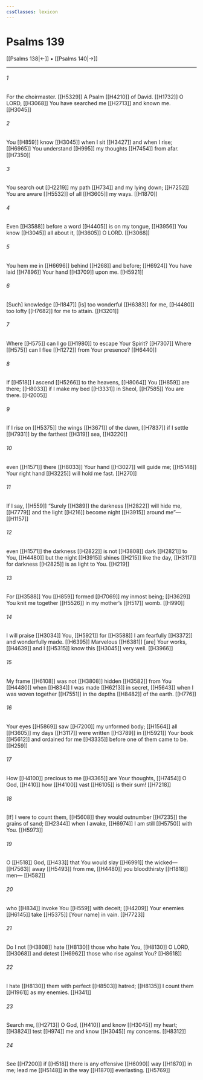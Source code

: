 ```yaml
---
cssClasses: lexicon
---
```


# Psalms 139

[[Psalms 138|←]] • [[Psalms 140|→]]

---

###### 1
For the choirmaster. [[H5329]] A Psalm [[H4210]] of David. [[H1732]] O LORD, [[H3068]] You have searched me [[H2713]] and known me. [[H3045]]

###### 2
You [[H859]] know [[H3045]] when I sit [[H3427]] and when I rise; [[H6965]] You understand [[H995]] my thoughts [[H7454]] from afar. [[H7350]]

###### 3
You search out [[H2219]] my path [[H734]] and my lying down; [[H7252]] You are aware [[H5532]] of all [[H3605]] my ways. [[H1870]]

###### 4
Even [[H3588]] before a word [[H4405]] is on my tongue, [[H3956]] You know [[H3045]] all about it, [[H3605]] O LORD. [[H3068]]

###### 5
You hem me in [[H6696]] behind [[H268]] and before; [[H6924]] You have laid [[H7896]] Your hand [[H3709]] upon me. [[H5921]]

###### 6
[Such] knowledge [[H1847]] [is] too wonderful [[H6383]] for me, [[H4480]] too lofty [[H7682]] for me to attain. [[H3201]]

###### 7
Where [[H575]] can I go [[H1980]] to escape Your Spirit? [[H7307]] Where [[H575]] can I flee [[H1272]] from Your presence? [[H6440]]

###### 8
If [[H518]] I ascend [[H5266]] to the heavens, [[H8064]] You [[H859]] are there; [[H8033]] if I make my bed [[H3331]] in Sheol, [[H7585]] You are there. [[H2005]]

###### 9
If I rise on [[H5375]] the wings [[H3671]] of the dawn, [[H7837]] if I settle [[H7931]] by the farthest [[H319]] sea, [[H3220]]

###### 10
even [[H1571]] there [[H8033]] Your hand [[H3027]] will guide me; [[H5148]] Your right hand [[H3225]] will hold me fast. [[H270]]

###### 11
If I say, [[H559]] “Surely [[H389]] the darkness [[H2822]] will hide me, [[H7779]] and the light [[H216]] become night [[H3915]] around me”— [[H1157]]

###### 12
even [[H1571]] the darkness [[H2822]] is not [[H3808]] dark [[H2821]] to You, [[H4480]] but the night [[H3915]] shines [[H215]] like the day, [[H3117]] for darkness [[H2825]] is as light to You. [[H219]]

###### 13
For [[H3588]] You [[H859]] formed [[H7069]] my inmost being; [[H3629]] You knit me together [[H5526]] in my mother’s [[H517]] womb. [[H990]]

###### 14
I will praise [[H3034]] You, [[H5921]] for [[H3588]] I am fearfully [[H3372]] and wonderfully made. [[H6395]] Marvelous [[H6381]] [are] Your works, [[H4639]] and I [[H5315]] know this [[H3045]] very well. [[H3966]]

###### 15
My frame [[H6108]] was not [[H3808]] hidden [[H3582]] from You [[H4480]] when [[H834]] I was made [[H6213]] in secret, [[H5643]] when I was woven together [[H7551]] in the depths [[H8482]] of the earth. [[H776]]

###### 16
Your eyes [[H5869]] saw [[H7200]] my unformed body; [[H1564]] all [[H3605]] my days [[H3117]] were written [[H3789]] in [[H5921]] Your book [[H5612]] and ordained for me [[H3335]] before one of them came to be. [[H259]]

###### 17
How [[H4100]] precious to me [[H3365]] are Your thoughts, [[H7454]] O God, [[H410]] how [[H4100]] vast [[H6105]] is their sum! [[H7218]]

###### 18
[If] I were to count them, [[H5608]] they would outnumber [[H7235]] the grains of sand; [[H2344]] when I awake, [[H6974]] I am still [[H5750]] with You. [[H5973]]

###### 19
O [[H518]] God, [[H433]] that You would slay [[H6991]] the wicked— [[H7563]] away [[H5493]] from me, [[H4480]] you bloodthirsty [[H1818]] men— [[H582]]

###### 20
who [[H834]] invoke You [[H559]] with deceit; [[H4209]] Your enemies [[H6145]] take [[H5375]] [Your name] in vain. [[H7723]]

###### 21
Do I not [[H3808]] hate [[H8130]] those who hate You, [[H8130]] O LORD, [[H3068]] and detest [[H6962]] those who rise against You? [[H8618]]

###### 22
I hate [[H8130]] them with perfect [[H8503]] hatred; [[H8135]] I count them [[H1961]] as my enemies. [[H341]]

###### 23
Search me, [[H2713]] O God, [[H410]] and know [[H3045]] my heart; [[H3824]] test [[H974]] me and know [[H3045]] my concerns. [[H8312]]

###### 24
See [[H7200]] if [[H518]] there is any offensive [[H6090]] way [[H1870]] in me;  lead me [[H5148]] in the way [[H1870]] everlasting. [[H5769]]

